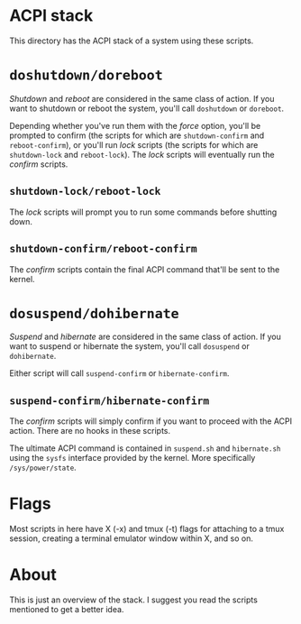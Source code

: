 # ACPI stack

This directory has the ACPI stack of a system using these scripts.

# `doshutdown/doreboot`

*Shutdown* and *reboot* are considered in the same class of action. If you want
to shutdown or reboot the system, you'll call `doshutdown` or `doreboot`.

Depending whether you've run them with the *force* option, you'll be prompted to
confirm (the scripts for which are `shutdown-confirm` and `reboot-confirm`), or
you'll run *lock* scripts (the scripts for which are `shutdown-lock` and
`reboot-lock`). The *lock* scripts will eventually run the *confirm* scripts.

## `shutdown-lock/reboot-lock`

The *lock* scripts will prompt you to run some commands before shutting down.

## `shutdown-confirm/reboot-confirm`

The *confirm* scripts contain the final ACPI command that'll be sent to the
kernel.

# `dosuspend/dohibernate`

*Suspend* and *hibernate* are considered in the same class of action. If you
want to suspend or hibernate the system, you'll call `dosuspend` or
`dohibernate`.

Either script will call `suspend-confirm` or `hibernate-confirm`.

## `suspend-confirm/hibernate-confirm`

The *confirm* scripts will simply confirm if you want to proceed with the ACPI
action. There are no hooks in these scripts.

The ultimate ACPI command is contained in `suspend.sh` and `hibernate.sh` using
the `sysfs` interface provided by the kernel. More specifically
`/sys/power/state`.

# Flags

Most scripts in here have X (-x) and tmux (-t) flags for attaching to a tmux
session, creating a terminal emulator window within X, and so on.

# About

This is just an overview of the stack. I suggest you read the scripts mentioned
to get a better idea.
